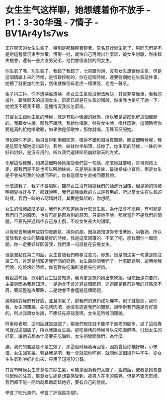 # 女生生气这样聊，她想缠着你不放手 - P1：3-30华强 - 7情子 - BV1Ar4y1s7ws

正在聊天的女生生氣了，特別是那種聊著聊著，莫名其妙就生氣了，男同志們是不是對這種情況束手無策，慌得一批，就怕自己再說出什麼話，被女生討厭，然後錯失機會，還有一些大直男兄弟，他們會很直接的問女生。

你生氣了嗎，別生氣了，我錯了我錯了，七哥跟你說，沒有女生想跟你生氣，但是這個情緒上來的時候，是很難控制的，你在這個時候，還要強調她在生氣這件事，她聽了就更加的生氣，然後就像個母老虎一樣爆發，老虎一聲吼。

兔子抖三抖，你不遭殃誰遭殃，那女生生氣就沒辦法解決，其實非常簡單，看我的操作，跟我聊天的這個女生，前面已經是在生氣的階段，然後我也是吼了她一下，她說我不聽我不聽，這種情況我該怎麼辦。

其實女生跟你生氣的時候，就是有點小傲嬌的狀態，所以我是這麼化解這個難題的，我跟女生說，那我不說話，我給你唱歌，然後女生說，唱什麼歌，這個時候你要是真的給她唱歌聽，如果你是個歌神，那你就唱，用聲音征服她。

但如果你不是，你只會得到兩個回答，唱得不錯和唱得真難聽，而這個時候呢，我是這麼化解她這句話的，我說，妹妹你坐船頭，該你了，你生氣的時候，一昧的哄好和討好，是沒有用的，所以我們選擇採用幽默聊天的方式。

化解這個難題，如果這個時候她接受我們這一句話，那麼她就要唱，哥哥你按上走，那我們是不是也可以叫她妹妹，先是朋友後是妹，最後變成小寶貝，但是女生是不會按照我的設想回答的，你看這個女生直接回覆我說。

什麼該我了，我才不要唱呢，雖然女生沒有根據我們的話進行回覆，但是她的情緒明顯變得好多了，那就說明，我們這種幽默的方式是有用的，所以當女生在生氣的時候，我們一昧的去認錯討好，其實是錯誤的，你想啊。

女生的情緒那麼多變，我們也不知道她為什麼會生氣，為什麼會不高興，有可能是我們自己的原因，也有可能是因為別的原因，只要她不說，那就當作不是我們的問題，不要先把過錯往自己身上攬，不咬女生長大的甜頭。

以後就會無緣無故對你發脾氣，挑你的痴，因為她知道你會慣著她，哄著她，所以當我看到女生的情緒變好的時候，我是這麼回覆的，不氣了吧，那我問你一個問題，你一定要好好回答我，我們第一句話是在安撫女生。

但是重點在第二句話，女生會被我們轉移注意力，你想，她是關注第一句還是關注第二句，肯定是想知道我們問的問題，女生果然問我們了，什麼問題啊，這時候我們說，吃燒烤的時候，你喜歡先吃海鮮還是先吃烤肉。

我說這句話，聰明的女生就會知道，我肯定是想約她出來吃飯，但吃飯是次要的，主要是因為我想知道，一是她會不會逃避這個問題，逃避即是目前對我的好感度不高，要調整進攻策略，二是她會不會迴避這個問題。

說明她對我們有好感，並且消氣了，那我們的邀約成功機率，似乎就變高，誒你看，女生回覆說，先吃烤肉吧，她沒有迴避我們的問題，說明對我們還是有好感的，所以我跟女生說，不應該先原諒我嗎，女生這時候回覆說。

哼看你表現，這句話就是遊戲了，那我們現在就不能停下進攻的腳步，過了這個春可就沒這個店了，所以我跟女生說，那吃燒烤的時候可以先吃海鮮嗎，引起女生的好奇，讓她去想為什麼要先吃海鮮，女生拐彎問我們，為什麼。

誒，我們的套路是不是生效了，那這個時候我再回答，因為會給你補好呀，小笨蛋，女生回答說，套路我是吧，我一會就把你吃窮，就問你這個操作牛不牛，從女生生氣到哄好約出來，只用了短短10分鐘。

其實有時候女生會莫名其妙生氣，可能是因為我們太直了，說錯話，或者是她想要引起你的注意，畢竟女生總是想要感受到，被男人在乎的感覺，但是不管怎麼樣，我們都不能一開始就卑微認錯她好，要有自己的態度。

學會了吧兄弟們，學會了評論區扣個1。